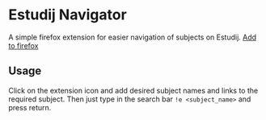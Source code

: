# Estudij Navigator

A simple firefox extension for easier navigation of subjects on Estudij. [Add to firefox](https://github.com/ExidCuter/Estudij-Navigator/releases/download/0.1.1/estudij_navigator-0.1-an+fx.xpi)

## Usage

Click on the extension icon and add desired subject names and links to the required subject. Then just type in the search bar `!e <subject_name>` and press return.
